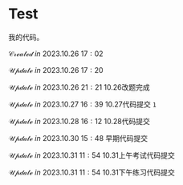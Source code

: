 <!--
 * @Author: CheemsaDoge
 * @Date: 2023-10-26 15:26:15
 * @LastEditors: CheemsaDoge
 * @LastEditTime: 2023-10-31 21:23:42
 * @FilePath: \TEST\README.md
 * Copyright (c) 2023 by CheemsaDoge, All Rights Reserved. 
-->
# Test

我的代码。

$\mathcal{Created}\ in \ 2023.10.26\ 17:02$

$\mathcal{Update}\ in \ 2023.10.26\ 17:20$

$\mathcal{Update}\ in \ 2023.10.26\ 21:21$ 10.26改题完成

$\mathcal{Update}\ in \ 2023.10.27\ 16:39$ 10.27代码提交 `1`

$\mathcal{Update}\ in \ 2023.10.28\ 16:12$ 10.28代码提交

$\mathcal{Update}\ in \ 2023.10.30\ 15:48$ 早期代码提交

$\mathcal{Update}\ in \ 2023.10.31\ 11:54$ 10.31上午考试代码提交

$\mathcal{Update}\ in \ 2023.10.31\ 11:54$ 10.31下午练习代码提交